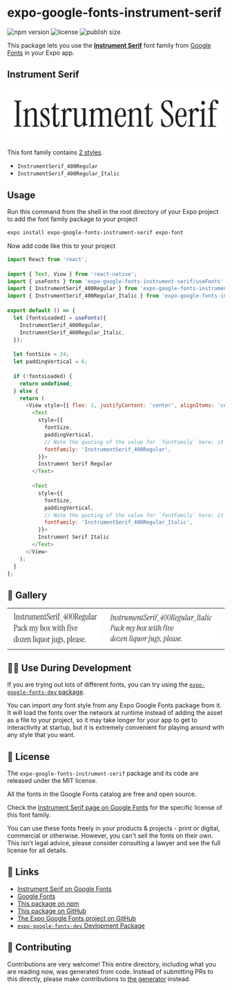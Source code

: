 # expo-google-fonts-instrument-serif

![npm version](https://flat.badgen.net/npm/v/expo-google-fonts-instrument-serif)
![license](https://flat.badgen.net/github/license/expo/google-fonts)
![publish size](https://flat.badgen.net/packagephobia/install/expo-google-fonts-instrument-serif)

This package lets you use the [**Instrument Serif**](https://fonts.google.com/specimen/Instrument+Serif) font family from [Google Fonts](https://fonts.google.com/) in your Expo app.

## Instrument Serif

![Instrument Serif](./font-family.png)

This font family contains [2 styles](#-gallery).

- `InstrumentSerif_400Regular`
- `InstrumentSerif_400Regular_Italic`

## Usage

Run this command from the shell in the root directory of your Expo project to add the font family package to your project
```sh
expo install expo-google-fonts-instrument-serif expo-font
```

Now add code like this to your project
```js
import React from 'react';

import { Text, View } from 'react-native';
import { useFonts } from 'expo-google-fonts-instrument-serif/useFonts';
import { InstrumentSerif_400Regular } from 'expo-google-fonts-instrument-serif/400Regular';
import { InstrumentSerif_400Regular_Italic } from 'expo-google-fonts-instrument-serif/400Regular_Italic';

export default () => {
  let [fontsLoaded] = useFonts({
    InstrumentSerif_400Regular,
    InstrumentSerif_400Regular_Italic,
  });

  let fontSize = 24;
  let paddingVertical = 6;

  if (!fontsLoaded) {
    return undefined;
  } else {
    return (
      <View style={{ flex: 1, justifyContent: 'center', alignItems: 'center' }}>
        <Text
          style={{
            fontSize,
            paddingVertical,
            // Note the quoting of the value for `fontFamily` here; it expects a string!
            fontFamily: 'InstrumentSerif_400Regular',
          }}>
          Instrument Serif Regular
        </Text>

        <Text
          style={{
            fontSize,
            paddingVertical,
            // Note the quoting of the value for `fontFamily` here; it expects a string!
            fontFamily: 'InstrumentSerif_400Regular_Italic',
          }}>
          Instrument Serif Italic
        </Text>
      </View>
    );
  }
};

```

## 🔡 Gallery


||||
|-|-|-|
|![InstrumentSerif_400Regular](.//400Regular/InstrumentSerif_400Regular.ttf.png)|![InstrumentSerif_400Regular_Italic](.//400Regular_Italic/InstrumentSerif_400Regular_Italic.ttf.png)|||


## 👩‍💻 Use During Development

If you are trying out lots of different fonts, you can try using the [`expo-google-fonts-dev` package](https://github.com/freeboub/google-fonts/tree/master/font-packages/dev#readme).

You can import *any* font style from any Expo Google Fonts package from it. It will load the fonts
over the network at runtime instead of adding the asset as a file to your project, so it may take longer
for your app to get to interactivity at startup, but it is extremely convenient
for playing around with any style that you want.

## 📖 License

The `expo-google-fonts-instrument-serif` package and its code are released under the MIT license.

All the fonts in the Google Fonts catalog are free and open source.

Check the [Instrument Serif page on Google Fonts](https://fonts.google.com/specimen/Instrument+Serif) for the specific license of this font family.

You can use these fonts freely in your products & projects - print or digital, commercial or otherwise. However, you can't sell the fonts on their own. This isn't legal advice, please consider consulting a lawyer and see the full license for all details.

## 🔗 Links

- [Instrument Serif on Google Fonts](https://fonts.google.com/specimen/Instrument+Serif)
- [Google Fonts](https://fonts.google.com/)
- [This package on npm](https://www.npmjs.com/package/expo-google-fonts-instrument-serif)
- [This package on GitHub](https://github.com/freeboub/google-fonts/tree/master/font-packages/instrument-serif)
- [The Expo Google Fonts project on GitHub](https://github.com/freeboub/google-fonts)
- [`expo-google-fonts-dev` Devlopment Package](https://github.com/freeboub/google-fonts/tree/master/font-packages/dev)

## 🤝 Contributing

Contributions are very welcome! This entire directory, including what you are reading now, was generated from code. Instead of submitting PRs to this directly, please make contributions to [the generator](https://github.com/freeboub/google-fonts/tree/master/packages/generator) instead.
